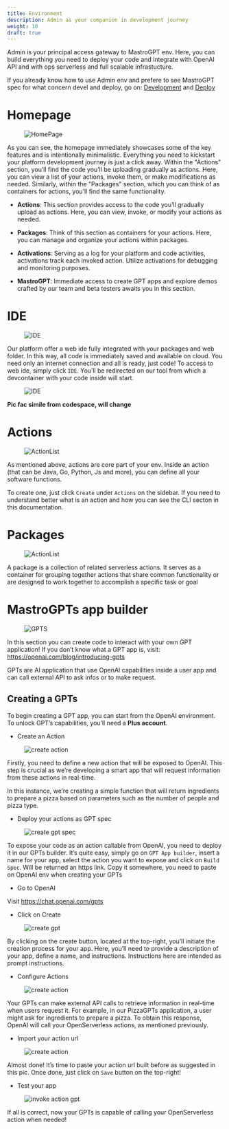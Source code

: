 ```yaml
---
title: Environment
description: Admin as your companion in development journey
weight: 10
draft: true
---
```

Admin is your principal access gateway to MastroGPT env. Here, you can
build everything you need to deploy your code and integrate with OpenAI
API and with ops serverless and full scalable infrastucture.

If you already know how to use Admin env and prefere to see MastroGPT
spec for what concern devel and deploy, go on:
[Development](#../devel/index.adoc) and [Deploy](#../deploy/index.adoc)

# Homepage

<figure>
<img src="../images/HomePage.png" alt="HomePage" />
</figure>

As you can see, the homepage immediately showcases some of the key
features and is intentionally minimalistic. Everything you need to
kickstart your platform development journey is just a click away. Within
the "Actions" section, you’ll find the code you’ll be uploading
gradually as actions. Here, you can view a list of your actions, invoke
them, or make modifications as needed. Similarly, within the "Packages"
section, which you can think of as containers for actions, you’ll find
the same functionality.

- **Actions**: This section provides access to the code you’ll
    gradually upload as actions. Here, you can view, invoke, or modify
    your actions as needed.

- **Packages**: Think of this section as containers for your actions.
    Here, you can manage and organize your actions within packages.

- **Activations**: Serving as a log for your platform and code
    activities, activations track each invoked action. Utilize
    activations for debugging and monitoring purposes.

- **MastroGPT**: Immediate access to create GPT apps and explore demos
    crafted by our team and beta testers awaits you in this section.

# IDE

<figure>
<img src="../images/IDE2.png" alt="IDE" />
</figure>

Our platform offer a web ide fully integrated with your packages and web
folder. In this way, all code is immediately saved and available on
cloud. You need only an internet connection and all is ready, just code!
To access to web ide, simply click `IDE`. You’ll be redirected on our
tool from which a devcontainer with your code inside will start.

<figure>
<img src="../images/IDE.png" alt="IDE" />
</figure>

**Pic fac simile from codespace, will change**

# Actions

<figure>
<img src="../images/ActionList.png" alt="ActionList" />
</figure>

As mentioned above, actions are core part of your env. Inside an action
(that can be Java, Go, Python, Js and more), you can define all your
software functions.

To create one, just click `Create` under `Actions` on the sidebar. If
you need to understand better what is an action and how you can see the
CLI secton in this documentation.

# Packages

<figure>
<img src="../images/CreatePackage.png" alt="ActionList" />
</figure>

A package is a collection of related serverless actions. It serves as a
container for grouping together actions that share common functionality
or are designed to work together to accomplish a specific task or goal

# MastroGPTs app builder

<figure>
<img src="../images/GPTS.png" alt="GPTS" />
</figure>

In this section you can create code to interact with your own GPT
application! If you don’t know what a GPT app is, visit:
<https://openai.com/blog/introducing-gpts>

GPTs are AI application that use OpenAI capabilities inside a user app
and can call external API to ask infos or to make request.

## Creating a GPTs

To begin creating a GPT app, you can start from the OpenAI environment.
To unlock GPT’s capabilities, you’ll need a **Plus account**.

- Create an Action

<figure>
<img src="../images/createActionPizza.png" alt="create action" />
</figure>

Firstly, you need to define a new action that will be exposed to OpenAI.
This step is crucial as we’re developing a smart app that will request
information from these actions in real-time.

In this instance, we’re creating a simple function that will return
ingredients to prepare a pizza based on parameters such as the number of
people and pizza type.

- Deploy your actions as GPT spec

<figure>
<img src="../images/PizzaGPTspec.png" alt="create gpt spec" />
</figure>

To expose your code as an action callable from OpenAI, you need to
deploy it in our GPTs builder. It’s quite easy, simply go on
`GPT App builder`, insert a name for your app, select the action you
want to expose and click on `Build Spec`. Will be returned an https
link. Copy it somewhere, you need to paste on OpenAI env when creating
your GPTs

- Go to OpenAI

Visit <https://chat.openai.com/gpts>

- Click on Create

<figure>
<img src="../images/CreateGPT1.png" alt="create gpt" />
</figure>

By clicking on the create button, located at the top-right, you’ll
initiate the creation process for your app. Here, you’ll need to provide
a description of your app, define a name, and instructions. Instructions
here are intended as prompt instructions.

- Configure Actions

<figure>
<img src="../images/CreateGPT2.png" alt="create action" />
</figure>

Your GPTs can make external API calls to retrieve information in
real-time when users request it. For example, in our PizzaGPTs
application, a user might ask for ingredients to prepare a pizza. To
obtain this response, OpenAI will call your OpenServerless actions, as
mentioned previously.

- Import your action url

<figure>
<img src="../images/CreateGPT3.png" alt="create action" />
</figure>

Almost done! It’s time to paste your action url built before as
suggested in this pic. Once done, just click on `Save` button on the
top-right!

- Test your app

<figure>
<img src="../images/InvokeActionGPT.png" alt="invoke action gpt" />
</figure>

If all is correct, now your GPTs is capable of calling your
OpenServerless action when needed!
